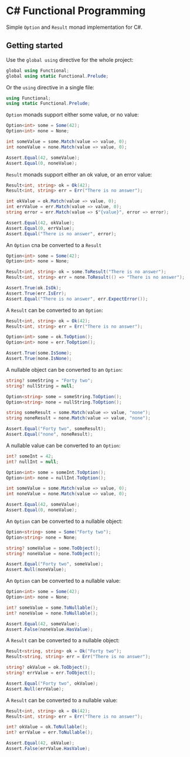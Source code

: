 # C# Functional Programming
Simple ```Option``` and ```Result``` monad implementation for C#.
## Getting started
Use the ```global using``` directive for the whole project:
```csharp
global using Functional;
global using static Functional.Prelude;
```
Or the ```using``` directive in a single file:
```csharp
using Functional;
using static Functional.Prelude;
```
```Option``` monads support either some value, or no value:
```csharp
Option<int> some = Some(42);
Option<int> none = None;

int someValue = some.Match(value => value, 0);
int noneValue = none.Match(value => value, 0);

Assert.Equal(42, someValue);
Assert.Equal(0, noneValue);
```
```Result``` monads support either an ok value, or an error value:
```csharp
Result<int, string> ok = Ok(42);
Result<int, string> err = Err("There is no answer");

int okValue = ok.Match(value => value, 0);
int errValue = err.Match(value => value, 0);
string error = err.Match(value => $"{value}", error => error);

Assert.Equal(42, okValue);
Assert.Equal(0, errValue);
Assert.Equal("There is no answer", error);
```
An ```Option``` cna be converted to a ```Result```
```csharp
Option<int> some = Some(42);
Option<int> none = None;

Result<int, string> ok = some.ToResult("There is no answer");
Result<int, string> err = none.ToResult(() => "There is no answer");

Assert.True(ok.IsOk);
Assert.True(err.IsErr);
Assert.Equal("There is no answer", err.ExpectError());
```
A ```Result``` can be converted to an ```Option```:
```csharp
Result<int, string> ok = Ok(42);
Result<int, string> err = Err("There is no answer");

Option<int> some = ok.ToOption();
Option<int> none = err.ToOption();

Assert.True(some.IsSome);
Assert.True(none.IsNone);
```
A nullable object can be converted to an ```Option```:
```csharp
string? someString = "Forty two";
string? nullString = null;

Option<string> some = someString.ToOption();
Option<string> none = nullString.ToOption();

string someResult = some.Match(value => value, "none");
string noneResult = none.Match(value => value, "none");

Assert.Equal("Forty two", someResult);
Assert.Equal("none", noneResult);
```
A nullable value can be converted to an ```Option```:
```csharp
int? someInt = 42;
int? nullInt = null;

Option<int> some = someInt.ToOption();
Option<int> none = nullInt.ToOption();

int someValue = some.Match(value => value, 0);
int noneValue = none.Match(value => value, 0);

Assert.Equal(42, someValue);
Assert.Equal(0, noneValue);
```
An ```Option``` can be converted to a nullable object:
```csharp
Option<string> some = Some("Forty two");
Option<string> none = None;

string? someValue = some.ToObject();
string? noneValue = none.ToObject();

Assert.Equal("Forty two", someValue);
Assert.Null(noneValue);
```
An ```Option``` can be converted to a nullable value:
```csharp
Option<int> some = Some(42);
Option<int> none = None;

int? someValue = some.ToNullable();
int? noneValue = none.ToNullable();

Assert.Equal(42, someValue);
Assert.False(noneValue.HasValue);
```
A ```Result``` can be converted to a nullable object:
```csharp
Result<string, string> ok = Ok("Forty two");
Result<string, string> err = Err("There is no answer");

string? okValue = ok.ToObject();
string? errValue = err.ToObject();

Assert.Equal("Forty two", okValue);
Assert.Null(errValue);
```
A ```Result``` can be converted to a nullable value:
```csharp
Result<int, string> ok = Ok(42);
Result<int, string> err = Err("There is no answer");

int? okValue = ok.ToNullable();
int? errValue = err.ToNullable();

Assert.Equal(42, okValue);
Assert.False(errValue.HasValue);
```